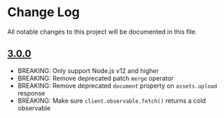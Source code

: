 # Change Log

All notable changes to this project will be documented in this file.

## [3.0.0]

- BREAKING: Only support Node.js v12 and higher
- BREAKING: Remove deprecated patch `merge` operator
- BREAKING: Remove deprecated `document` property on `assets.upload` response
- BREAKING: Make sure `client.observable.fetch()` returns a cold observable

[3.0.0]: https://github.com/sanity-io/client/compare/v2.23.2...v3.0.0
